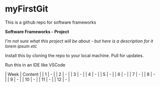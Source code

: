 # myFirstGit
This is a github repo for software frameworks

**Software Frameworks - Project**

*I'm not sure what this project will be about - but here is a description for it lorem ipsum etc* 

Install this by cloning the repo to your local machine. Pull for updates. 

Run this in an IDE like VSCode

| Week | Content |
| 1    |  -      |
| 2    |  -      |
| 3    |  -      |
| 4    |  -      |
| 5    |  -      |
| 6    |  -      |
| 7    |  -      |
| 8    |  -      |
| 9    |  -      |
| 10   |  -      |
| 11   |  -      |
| 12   |  -      |
